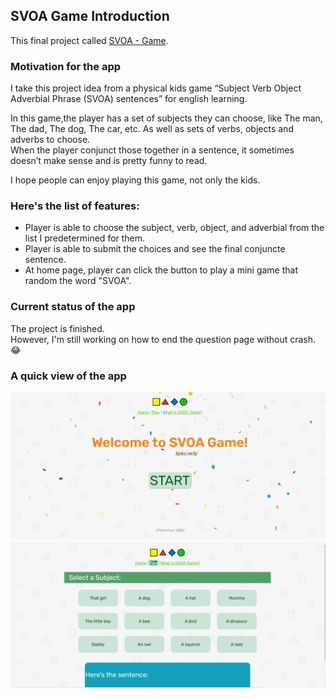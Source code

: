 ## SVOA Game Introduction

This final project called [SVOA - Game](https://svoa-game-final-project.vercel.app/).

### Motivation for the app

I take this project idea from a physical kids game “Subject Verb Object
Adverbial Phrase (SVOA) sentences” for english learning.<br />

In this game,the player has a set of subjects they can choose, like The man, The dad, The dog, The car, etc. As well as sets of verbs, objects and adverbs to choose.<br />
When the player conjunct those together in a sentence, it sometimes doesn’t make sense and is pretty funny to read.<br />

I hope people can enjoy playing this game, not only the kids.

### Here's the list of features:

- Player is able to choose the subject, verb, object, and adverbial from the list I predetermined for them.
- Player is able to submit the choices and see the final conjuncte sentence.
- At home page, player can click the button to play a mini game that random the word "SVOA".

### Current status of the app

The project is finished.<br />
However, I'm still working on how to end the question page without crash. 😂

### A quick view of the app

![Screenshot of home page](https://github.com/jerryyuan10/final-project/blob/master/src/images/Screenshot-home.png)
![Screenshot of the SVOA game](https://github.com/jerryyuan10/final-project/blob/master/src/images/Screenshot-SVOA-game.png)

